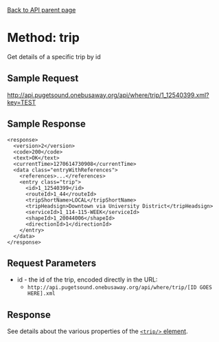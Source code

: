 [Back to API parent page](../index.html)

# Method: trip

Get details of a specific trip by id

## Sample Request

http://api.pugetsound.onebusaway.org/api/where/trip/1_12540399.xml?key=TEST

## Sample Response

    <response>
      <version>2</version>
      <code>200</code>
      <text>OK</text>
      <currentTime>1270614730908</currentTime>
      <data class="entryWithReferences">
        <references>...</references>
        <entry class="trip">
          <id>1_12540399</id>
          <routeId>1_44</routeId>
          <tripShortName>LOCAL</tripShortName>
          <tripHeadsign>Downtown via University District</tripHeadsign>
          <serviceId>1_114-115-WEEK</serviceId>
          <shapeId>1_20044006</shapeId>
          <directionId>1</directionId>
        </entry>
      </data>
    </response>

## Request Parameters

* id - the id of the trip, encoded directly in the URL:
    * `http://api.pugetsound.onebusaway.org/api/where/trip/[ID GOES HERE].xml`

## Response

See details about the various properties of the [`<trip/>` element](../elements/trip.html).
